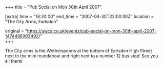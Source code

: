 +++
title = "Pub Social on Mon 30th April 2007"

[extra]
time = "18:30:00"
end_time = "2007-04-30T22:00:00Z"
location = "The City Arms, Earlsdon"

original = "https://uwcs.co.uk/events/pub-social-on-mon-30th-april-2007-1474488993492/"    
+++

The City arms is the Wetherspoons at the bottom of Earlsdon High Street next to the mini roundabout and right next to a number 12 bus stop\! See you all there\!

